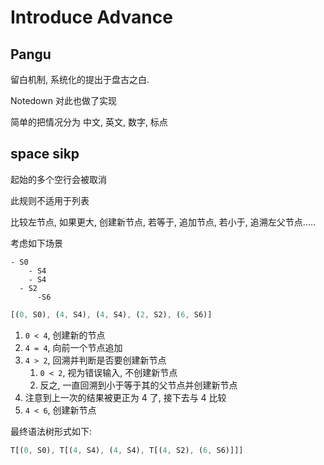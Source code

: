 # Introduce Advance


## Pangu

留白机制, 系统化的提出于盘古之白.

Notedown 对此也做了实现

简单的把情况分为 中文, 英文, 数字, 标点

## space sikp

起始的多个空行会被取消


此规则不适用于列表

比较左节点, 如果更大, 创建新节点, 若等于, 追加节点, 若小于, 追溯左父节点.....

考虑如下场景

```nd
- S0
    - S4
    - S4
  - S2
      -S6
```


```js
[(0, S0), (4, S4), (4, S4), (2, S2), (6, S6)]
```

1. `0 < 4`, 创建新的节点
2. `4 = 4`, 向前一个节点追加
3. `4 > 2`, 回溯并判断是否要创建新节点
    1. `0 < 2`, 视为错误输入, 不创建新节点
    2. 反之, 一直回溯到小于等于其的父节点并创建新节点
4. 注意到上一次的结果被更正为 4 了, 接下去与 4 比较
5. `4 < 6`, 创建新节点

最终语法树形式如下:

```js
T[(0, S0), T[(4, S4), (4, S4), T[(4, S2), (6, S6)]]]
```









